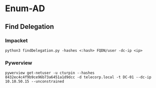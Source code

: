 # Enum-AD

## Find Delegation

### Impacket
```
python3 findDelegation.py -hashes <:hash> FQDN/user -dc-ip <ip>
```
### Pywerview 
```
pywerview get-netuser -u cturpin --hashes 8432ec4c4f9b9ce96b73a6451a1d9dcc -d telecorp.local -t DC-01 --dc-ip 10.10.50.15 --unconstrained
```
